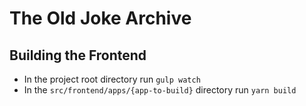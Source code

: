 The Old Joke Archive
====================

Building the Frontend
---------------------

* In the project root directory run ``gulp watch``
* In the ``src/frontend/apps/{app-to-build}`` directory run ``yarn build``
